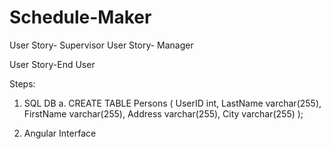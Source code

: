 # Schedule-Maker

User Story- Supervisor
User Story- Manager

User Story-End User

Steps:
1. SQL DB
  a. 
 CREATE TABLE Persons
(
UserID int,
LastName varchar(255),
FirstName varchar(255),
Address varchar(255),
City varchar(255)
);

  
2. Angular Interface

